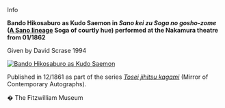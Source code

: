 Info

**Bando Hikosaburo as Kudo Saemon in _Sano kei zu Soga no gosho-zome_ ([A Sano lineage](Group6.htm) Soga of courtly hue) performed at the Nakamura theatre from 01/1862**

Given by David Scrase 1994

 [![Bando Hikosaburo as Kudo Saemon](P.113-1994_small.jpg)](KUN/kun113.htm)

Published in 12/1861 as part of the series _[Tosei jihitsu kagami](KUN/kunp85.htm)_ (Mirror of Contemporary Autographs).



� The Fitzwilliam Museum
